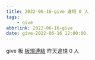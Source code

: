 ```yaml
---
title: 2022-06-16-give 違規 0 人
tags:
    - give
abbrlink: 2022-06-16-give
date: give-2022-06-16 12:00:00
---
```

give 板 [板規連結](https://www.ptt.cc/bbs/give/M.1612495900.A.C32.html)
昨天違規 0 人
